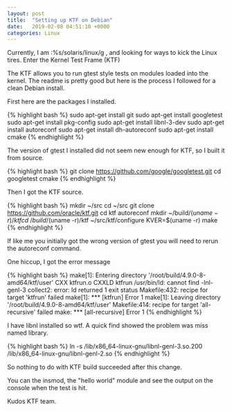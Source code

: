 ```yaml
---
layout: post
title:  "Setting up KTF on Debian"
date:   2019-02-08 04:51:10 +0000
categories: Linux
---
```

Currently, I am :%s/solaris/linux/g , and looking for ways to kick the Linux tires. Enter the Kernel Test Frame (KTF)

The KTF allows you to run gtest style tests on modules loaded into the kernel.
The readme is pretty good but here is the process I followed for a clean Debian install.

First here are the packages I installed.

{% highlight bash %}
sudo apt-get install git
sudo apt-get install googletest
sudo apt-get install pkg-config
sudo apt-get install libnl-3-dev
sudo apt-get install autoreconf
sudo apt-get install dh-autoreconf
sudo apt-get install cmake
{% endhighlight %}

The version of gtest I installed did not seem new enough for KTF, so I built it from source.

{% highlight bash %}
git clone https://github.com/google/googletest.git
cd googletest
cmake
{% endhighlight %}

Then I got the KTF source.

{% highlight bash %}
mkdir ~/src
cd ~/src
git clone https://github.com/oracle/ktf.git
cd ktf
autoreconf
mkdir ~/build/$(uname -r)/ktf
cd ~/build/$(uname -r)/ktf
~/src/ktf/configure KVER=$(uname -r)
make
{% endhighlight %}

If like me you initially got the wrong version of gtest you will need to rerun the autoreconf command.

One hiccup, I got the error message

{% highlight bash %}
make[1]: Entering directory '/root/build/4.9.0-8-amd64/ktf/user'
  CXX      ktfrun.o
  CXXLD    ktfrun
/usr/bin/ld: cannot find -lnl-genl-3
collect2: error: ld returned 1 exit status
Makefile:432: recipe for target 'ktfrun' failed
make[1]: *** [ktfrun] Error 1
make[1]: Leaving directory '/root/build/4.9.0-8-amd64/ktf/user'
Makefile:414: recipe for target 'all-recursive' failed
make: *** [all-recursive] Error 1
{% endhighlight %}

I have libnl installed so wtf. A quick find showed the problem was miss named library.

{% highlight bash %}
ln -s /lib/x86_64-linux-gnu/libnl-genl-3.so.200 /lib/x86_64-linux-gnu/libnl-genl-2.so
{% endhighlight %}

So nothing to do with KTF build succeeded after this change.

You can the insmod, the "hello world" module and see the output on the console when the test is hit.

Kudos KTF team.

















[jekyll-docs]: https://jekyllrb.com/docs/home
[jekyll-gh]:   https://github.com/jekyll/jekyll
[jekyll-talk]: https://talk.jekyllrb.com/

